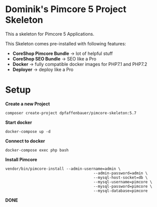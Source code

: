 # Dominik's Pimcore 5 Project Skeleton

This a skeleton for Pimcore 5 Applications.

This Skeleton comes pre-installed with following features:

 - **CoreShop Pimcore Bundle** -> lot of helpful stuff
 - **CoreShop SEO Bundle** -> SEO like a Pro
 - **Docker** -> fully compatible docker images for PHP7.1 and PHP7.2
 - **Deployer** -> deploy like a Pro

# Setup

**Create a new Project**
```
composer create-project dpfaffenbauer/pimcore-skeleton:5.7
```

**Start docker**
```
docker-compose up -d
```

**Connect to docker**
```
docker-compose exec php bash
```

**Install Pimcore**
```
vendor/bin/pimcore-install --admin-username=admin \
                                       --admin-password=admin \
                                       --mysql-host-socket=db \
                                       --mysql-username=pimcore \
                                       --mysql-password=pimcore \
                                       --mysql-database=pimcore
```

**DONE**
